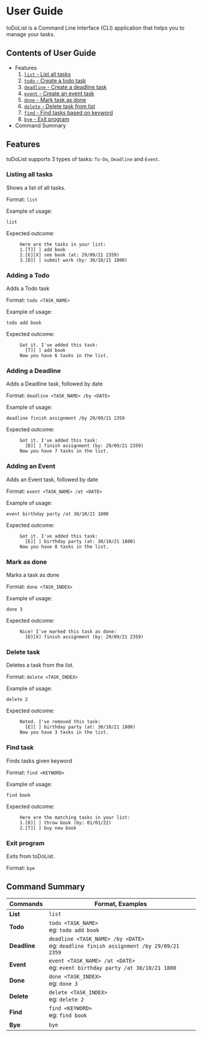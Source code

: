 # User Guide
toDoList is a Command Line Interface (CLI) application that 
helps you to manage your tasks.

## Contents of User Guide
- Features
  1. [`list` - List all tasks](#listing-all-tasks)
  2. [`todo` - Create a todo task](#adding-a-todo)
  3. [`deadline` - Create a deadline task](#adding-a-deadline)
  4. [`event` - Create an event task](#adding-an-event)
  5. [`done` - Mark task as done](#mark-as-done)
  6. [`delete` - Delete task from list](#delete-task)
  7. [`find` - Find tasks based on keyword](#find-task)
  8. [`bye` - Exit program](#exit-program)
- Command Summary

## Features 
toDoList supports 3 types of tasks: `To-Do`, `Deadline` and `Event`.

### Listing all tasks

Shows a list of all tasks.

Format: `list`

Example of usage:
```
list
```
Expected outcome:
```
     Here are the tasks in your list:
     1.[T][ ] add book
     2.[E][X] see book (at: 29/09/21 2359)
     3.[D][ ] submit work (by: 30/10/21 1800)
```

### Adding a Todo
Adds a Todo task

Format: `todo <TASK_NAME>`

Example of usage:
```
todo add book
```
Expected outcome:
```
     Got it. I've added this task:
       [T][ ] add book
     Now you have 6 tasks in the list.
```

### Adding a Deadline
Adds a Deadline task, followed by date

Format: `deadline <TASK_NAME> /by <DATE>`

Example of usage:
```
deadline finish assignment /by 29/09/21 2359
```
Expected outcome:
```
     Got it. I've added this task:
       [D][ ] finish assignment (by: 29/09/21 2359)
     Now you have 7 tasks in the list.
```

### Adding an Event
Adds an Event task, followed by date

Format: `event <TASK_NAME> /at <DATE>`

Example of usage:
```
event birthday party /at 30/10/21 1800
```
Expected outcome:
```
     Got it. I've added this task:
       [E][ ] birthday party (at: 30/10/21 1800)
     Now you have 8 tasks in the list.
```

### Mark as done
Marks a task as done

Format: `done <TASK_INDEX>`

Example of usage:
```
done 3
```
Expected outcome:
```
     Nice! I've marked this task as done:
       [D][X] finish assignment (by: 29/09/21 2359)
```       

### Delete task
Deletes a task from the list.

Format: `delete <TASK_INDEX>`

Example of usage:
```
delete 2
```
Expected outcome:
```
     Noted. I've removed this task:
       [E][ ] birthday party (at: 30/10/21 1800)
     Now you have 3 tasks in the list.
```       

### Find task
Finds tasks given keyword

Format: `find <KEYWORD>`

Example of usage:
```
find book
```
Expected outcome:
```
     Here are the matching tasks in your list:
     1.[D][ ] throw book (by: 01/01/22)
     2.[T][ ] buy new book
``` 


### Exit program
Exits from toDoList.

Format: `bye`

## Command Summary
Commands|Format, Examples
--------|----------------
**List**| `list`
**Todo**| `todo <TASK_NAME>` <br> eg: `todo add book`
**Deadline**| `deadline <TASK_NAME> /by <DATE>` <br> eg: `deadline finish assignment /by 29/09/21 2359`
**Event**| `event <TASK_NAME> /at <DATE>` <br> eg: `event birthday party /at 30/10/21 1800`
**Done**| `done <TASK_INDEX>` <br> eg: `done 3`
**Delete**| `delete <TASK_INDEX>` <br> eg: `delete 2`
**Find**| `find <KEYWORD>` <br> eg: `find book`
**Bye**| `bye`


